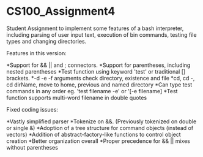 # CS100_Assignment4

Student Assignment to implement some features of a bash interpreter, including parsing of user input text, execution of bin commands, testing file types and changing directories.

Features in this version:

*Support for && || and ; connectors.
*Support for parentheses, including nested parentheses
*Test function using keyword 'test' or traditional [] brackets.
*-d -e -f arguments check directory, existence and file
*cd, cd -, cd dirName, move to home, previous and named directory
*Can type test commands in any order eg. 'test filename -e' or '[-e filename]
*Test function supports multi-word filename in double quotes

Fixed coding issues:

*Vastly simplified parser
*Tokenize on &&. (Previously tokenized on double or single &)
*Adoption of a tree structure for command objects (instead of vectors)
*Addition of abstract-factory-like functions to control object creation
*Better organization overall
*Proper precedence for && || mixes without parentheses